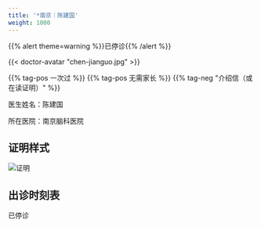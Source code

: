 ```yaml
---
title: '*南京｜陈建国'
weight: 1000
---
```


{{% alert theme=warning %}}已停诊{{% /alert %}}

{{< doctor-avatar "chen-jianguo.jpg" >}}

{{% tag-pos 一次过 %}} {{% tag-pos 无需家长 %}}
{{% tag-neg "介绍信（或在读证明）" %}}

医生姓名：陈建国

所在医院：南京脑科医院

## 证明样式

![证明](images/doctor/proof/chen-jianguo.jpg)

## 出诊时刻表

已停诊
